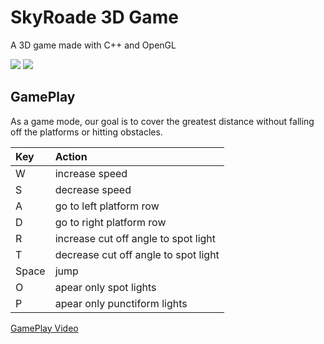 # SkyRoade 3D Game

A 3D game made with C++ and OpenGL

![](https://github.com/CristiSandu/SkyRoads-HW1-2/blob/main/IMG/3.jpg)
![](https://github.com/CristiSandu/SkyRoads-HW1-2/blob/main/IMG/4.jpg)

## GamePlay

As a game mode, our goal is to cover the greatest distance without falling off the platforms or hitting obstacles.

| Key   | Action                              |
| :---- | :---------------------------------- |
| W     | increase speed                      |
| S     | decrease speed                       |
| A     | go to left platform row             |
| D     | go to right platform row            |
| R     | increase cut off angle to spot light |
| T     | decrease cut off angle to spot light |
| Space | jump                                |
| O     | apear only spot lights              |
| P     | apear only punctiform lights        |

[GamePlay Video](https://youtu.be/hNX4Rb7XY2c)
